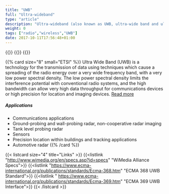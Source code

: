```yaml
---
title: "UWB"
full: "Ultra-wideband"
type: "article"
description: "Ultra-wideband (also known as UWB, ultra-wide band and ultraband) is a radio technology that can use a very low energy level for short-range, high-bandwidth communications over a large portion of the radio spectrum. UWB transmissions transmit information by generating radio energy at specific time intervals and occupying a large bandwidth, thus enabling pulse-position or time modulation."
weight: 0
tags: ["radio","wireless","UWB"]
date: 2017-10-11T17:56:48+01:00
---
```


{{<card size="4" small="Wikipedia" style="info">}}
{{<description>}}
{{</card>}}

{{% card size="8" small="ETSI" %}}
Ultra Wide Band (UWB) is a technology for the transmission of data using techniques which cause a spreading of the radio energy over a very wide frequency band, with a very low power spectral density. The low power spectral density limits the interference potential with conventional radio systems, and the high bandwidth can allow very high data throughput for communications devices or high precision for location and imaging devices. [Read more](https://en.wikipedia.org/wiki/Ultra-wideband)

##### Applications

- Communications applications
- Ground-probing and wall-probing radar, non-cooperative radar imaging
- Tank level probing radar
- Sensors
- Precision location within buildings and tracking applications
- Automotive radar
{{% /card %}}

{{< listcard size="4" title="Links" >}}
    {{<listlink "http://www.wimedia.org/en/specs.asp?id=specs" "WiMedia Alliance Specs">}}
    {{<listlink "https://www.ecma-international.org/publications/standards/Ecma-368.htm" "ECMA 368 UWB Standard">}}
    {{<listlink " https://www.ecma-international.org/publications/standards/Ecma-369.htm" "ECMA 369 UWB Interface">}}
{{< /listcard >}}